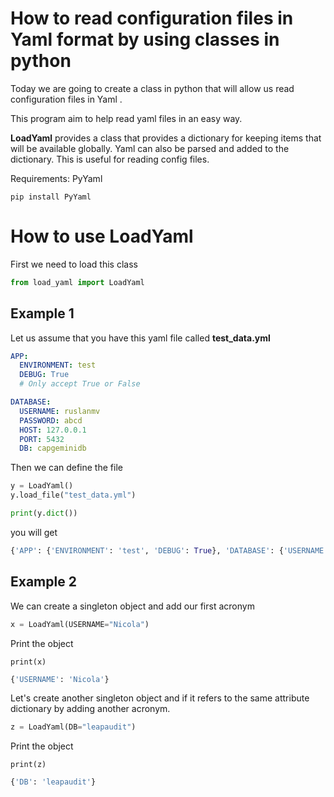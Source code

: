 # How to read  configuration files in Yaml format by using classes in python



Today we are going to create a class in python that will allow us read configuration files in Yaml .

This program aim to help read yaml files in an easy way.

**LoadYaml** provides a class that provides a dictionary for keeping items that will be available globally.
Yaml can also be parsed and added to the dictionary.  This is useful for reading config files. 



Requirements: PyYaml

```
pip install PyYaml
```

# How to use LoadYaml

First we need to load this class

```python
from load_yaml import LoadYaml
```



## Example 1

Let us assume that you have  this yaml file called **test_data.yml**

```yaml
APP:
  ENVIRONMENT: test
  DEBUG: True
  # Only accept True or False

DATABASE:
  USERNAME: ruslanmv
  PASSWORD: abcd
  HOST: 127.0.0.1
  PORT: 5432
  DB: capgeminidb
```



Then we can define the file

```python
y = LoadYaml()
y.load_file("test_data.yml")
```

```python
print(y.dict())
```

you will get

```python
{'APP': {'ENVIRONMENT': 'test', 'DEBUG': True}, 'DATABASE': {'USERNAME': 'ruslanmv', 'PASSWORD': 'abcd', 'HOST': '127.0.0.1', 'PORT': 5432, 'DB': 'capgeminidb'}}
```

## Example 2

We can create a singleton object and add our first acronym

```python
x = LoadYaml(USERNAME="Nicola")
```

Print the object

```
print(x)
```

```python
{'USERNAME': 'Nicola'}
```

Let's create another singleton object and if it refers to the same attribute dictionary by adding another acronym.

```python
z = LoadYaml(DB="leapaudit")
```

 Print the object

```
print(z)
```

```python
{'DB': 'leapaudit'}
```

